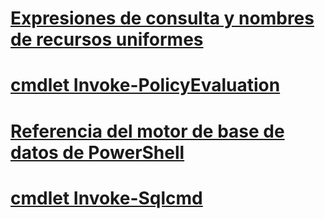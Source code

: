 # [Expresiones de consulta y nombres de recursos uniformes](query-expressions-and-uniform-resource-names.md)
# [cmdlet Invoke-PolicyEvaluation](invoke-policyevaluation-cmdlet.md)
# [Referencia del motor de base de datos de PowerShell](database-engine-powershell-reference.md)
# [cmdlet Invoke-Sqlcmd](invoke-sqlcmd-cmdlet.md)
